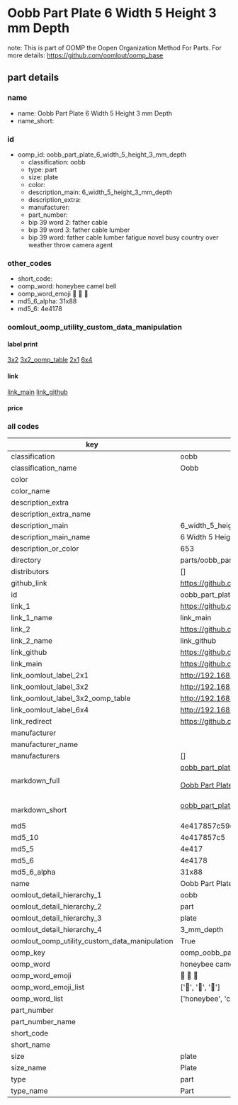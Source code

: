 # Oobb Part Plate 6 Width 5 Height 3 mm Depth  

note: This is part of OOMP the Oopen Organization Method For Parts. For more details: https://github.com/oomlout/oomp_base

##  part details
  







### name
* name: Oobb Part Plate 6 Width 5 Height 3 mm Depth
* name_short: 
### id
* oomp_id: oobb_part_plate_6_width_5_height_3_mm_depth
  * classification: oobb
  * type: part
  * size: plate
  * color: 
  * description_main: 6_width_5_height_3_mm_depth
  * description_extra: 
  * manufacturer: 
  * part_number: 
  * bip 39 word 2: father cable
  * bip 39 word 3: father cable lumber
  * bip 39 word: father cable lumber fatigue novel busy country over weather throw camera agent

### other_codes
* short_code: 
* oomp_word: honeybee camel bell
* oomp_word_emoji :honeybee: :camel: :bell:
* md5_6_alpha: 31x88
* md5_6: 4e4178






### oomlout_oomp_utility_custom_data_manipulation
#### label print
[3x2](http://192.168.1.245:1112/?label=oomp%2031x88)
[3x2_oomp_table](http://192.168.1.108:1112/?label=oomp%2031x88)
[2x1](http://192.168.1.242:1112/?label=oomp%2031x88)
[6x4](http://192.168.1.55:1112/?label=oomp%2031x88)    

#### link

[link_main](https://github.com/oomlout/oomlout_oomp_version_1_messy/tree/main/parts/oobb_part_plate_6_width_5_height_3_mm_depth) [link_github](https://github.com/oomlout/oomlout_oomp_version_1_messy/tree/main/parts/oobb_part_plate_6_width_5_height_3_mm_depth)                             

#### price







### all codes 
| key | value |  
| --- | --- |  
| classification | oobb |  
| classification_name | Oobb |  
| color |  |  
| color_name |  |  
| description_extra |  |  
| description_extra_name |  |  
| description_main | 6_width_5_height_3_mm_depth |  
| description_main_name | 6 Width 5 Height 3 mm Depth |  
| description_or_color | 653 |  
| directory | parts/oobb_part_plate_6_width_5_height_3_mm_depth |  
| distributors | [] |  
| github_link | https://github.com/oomlout/oomlout_oomp_part_src/tree/main/parts/oobb_part_plate_6_width_5_height_3_mm_depth |  
| id | oobb_part_plate_6_width_5_height_3_mm_depth |  
| link_1 | https://github.com/oomlout/oomlout_oomp_version_1_messy/tree/main/parts/oobb_part_plate_6_width_5_height_3_mm_depth |  
| link_1_name | link_main |  
| link_2 | https://github.com/oomlout/oomlout_oomp_version_1_messy/tree/main/parts/oobb_part_plate_6_width_5_height_3_mm_depth |  
| link_2_name | link_github |  
| link_github | https://github.com/oomlout/oomlout_oomp_version_1_messy/tree/main/parts/oobb_part_plate_6_width_5_height_3_mm_depth |  
| link_main | https://github.com/oomlout/oomlout_oomp_version_1_messy/tree/main/parts/oobb_part_plate_6_width_5_height_3_mm_depth |  
| link_oomlout_label_2x1 | http://192.168.1.242:1112/?label=oomp%2031x88 |  
| link_oomlout_label_3x2 | http://192.168.1.245:1112/?label=oomp%2031x88 |  
| link_oomlout_label_3x2_oomp_table | http://192.168.1.108:1112/?label=oomp%2031x88 |  
| link_oomlout_label_6x4 | http://192.168.1.55:1112/?label=oomp%2031x88 |  
| link_redirect | https://github.com/oomlout/oomlout_oomp_version_1_messy/tree/main/parts/oobb_part_plate_6_width_5_height_3_mm_depth |  
| manufacturer |  |  
| manufacturer_name |  |  
| manufacturers | [] |  
| markdown_full | [oobb_part_plate_6_width_5_height_3_mm_depth](none)<br>[](none)<br>[Oobb Part Plate 6 Width 5 Height 3 Mm Depth](none)<br><br> |  
| markdown_short | [oobb_part_plate_6_width_5_height_3_mm_depth](none)<br><br> |  
| md5 | 4e417857c59de6207ccb853d09c7fa9d |  
| md5_10 | 4e417857c5 |  
| md5_5 | 4e417 |  
| md5_6 | 4e4178 |  
| md5_6_alpha | 31x88 |  
| name | Oobb Part Plate 6 Width 5 Height 3 mm Depth |  
| oomlout_detail_hierarchy_1 | oobb |  
| oomlout_detail_hierarchy_2 | part |  
| oomlout_detail_hierarchy_3 | plate |  
| oomlout_detail_hierarchy_4 | 3_mm_depth |  
| oomlout_oomp_utility_custom_data_manipulation | True |  
| oomp_key | oomp_oobb_part_plate_6_width_5_height_3_mm_depth |  
| oomp_word | honeybee camel bell |  
| oomp_word_emoji | :honeybee: :camel: :bell: |  
| oomp_word_emoji_list | [':honeybee:', ':camel:', ':bell:'] |  
| oomp_word_list | ['honeybee', 'camel', 'bell'] |  
| part_number |  |  
| part_number_name |  |  
| short_code |  |  
| short_name |  |  
| size | plate |  
| size_name | Plate |  
| type | part |  
| type_name | Part |  
